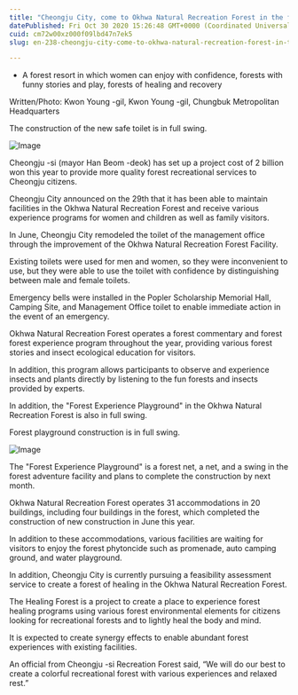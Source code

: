 ```yaml
---
title: "Cheongju City, come to Okhwa Natural Recreation Forest in the forest resort in the forest resort that women can enjoy safely!"
datePublished: Fri Oct 30 2020 15:26:48 GMT+0000 (Coordinated Universal Time)
cuid: cm72w00xz000f09lbd47n7ek5
slug: en-238-cheongju-city-come-to-okhwa-natural-recreation-forest-in-the-forest-resort-in-the-forest-resort-that-women-can-enjoy-safely

---
```



- A forest resort in which women can enjoy with confidence, forests with funny stories and play, forests of healing and recovery

Written/Photo: Kwon Young -gil, Kwon Young -gil, Chungbuk Metropolitan Headquarters

The construction of the new safe toilet is in full swing.

![Image](https://cdn.hashnode.com/res/hashnode/image/upload/v1739423763356/f8805ac9-197c-43a4-9a1d-4233ce36cabb.jpeg)

Cheongju -si (mayor Han Beom -deok) has set up a project cost of 2 billion won this year to provide more quality forest recreational services to Cheongju citizens.

Cheongju City announced on the 29th that it has been able to maintain facilities in the Okhwa Natural Recreation Forest and receive various experience programs for women and children as well as family visitors.

In June, Cheongju City remodeled the toilet of the management office through the improvement of the Okhwa Natural Recreation Forest Facility.

Existing toilets were used for men and women, so they were inconvenient to use, but they were able to use the toilet with confidence by distinguishing between male and female toilets.

Emergency bells were installed in the Popler Scholarship Memorial Hall, Camping Site, and Management Office toilet to enable immediate action in the event of an emergency.

Okhwa Natural Recreation Forest operates a forest commentary and forest forest experience program throughout the year, providing various forest stories and insect ecological education for visitors.

In addition, this program allows participants to observe and experience insects and plants directly by listening to the fun forests and insects provided by experts.

In addition, the "Forest Experience Playground" in the Okhwa Natural Recreation Forest is also in full swing.

Forest playground construction is in full swing.

![Image](https://cdn.hashnode.com/res/hashnode/image/upload/v1739423766288/1df4a3d3-f927-4aa7-88ff-2111b88c0cb6.jpeg)

The "Forest Experience Playground" is a forest net, a net, and a swing in the forest adventure facility and plans to complete the construction by next month.

Okhwa Natural Recreation Forest operates 31 accommodations in 20 buildings, including four buildings in the forest, which completed the construction of new construction in June this year.

In addition to these accommodations, various facilities are waiting for visitors to enjoy the forest phytoncide such as promenade, auto camping ground, and water playground.

In addition, Cheongju City is currently pursuing a feasibility assessment service to create a forest of healing in the Okhwa Natural Recreation Forest.

The Healing Forest is a project to create a place to experience forest healing programs using various forest environmental elements for citizens looking for recreational forests and to lightly heal the body and mind.

It is expected to create synergy effects to enable abundant forest experiences with existing facilities.

An official from Cheongju -si Recreation Forest said, “We will do our best to create a colorful recreational forest with various experiences and relaxed rest.”